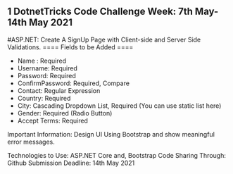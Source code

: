 ## 1 DotnetTricks Code Challenge Week: 7th May-14th May 2021  
#ASP.NET: Create A SignUp Page with Client-side and Server Side Validations.
==== Fields to be Added ====
- Name : Required
- Username: Required
- Password: Required
- ConfirmPassword: Required, Compare
- Contact: Regular Expression
- Country: Required
- City: Cascading Dropdown List, Required (You can use static list here)
- Gender: Required (Radio Button)
- Accept Terms: Required

Important Information: Design UI Using Bootstrap and show meaningful error messages.

Technologies to Use: ASP.NET Core and, Bootstrap
Code Sharing Through: Github
 Submission Deadline: 14th May 2021

